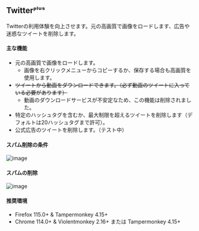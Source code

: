 ## Twitterᴾˡᵘˢ
Twitterの利用体験を向上させます。元の高画質で画像をロードします、広告や迷惑なツイートを削除します。

#### 主な機能
* 元の高画質で画像をロードします。
  * 画像を右クリックメニューからコピーするか、保存する場合も高画質を使用します。
* ~~ツイートから動画をダウンロードできます。（必ず動画のツイートに入っている必要があります）~~
  * 動画のダウンロードサービスが不安定なため、この機能は削除されました。
* 特定のハッシュタグを含むか、最大制限を超えるツイートを削除します（デフォルトは20ハッシュタグまで許可）。
* 公式広告のツイートを削除します。（テスト中）

#### スパム削除の条件
![image](https://i.imgur.com/hYsNBm0.png)

#### スパムの削除
![image](https://i.imgur.com/O4HucPC.jpg)

#### 推奨環境
* Firefox 115.0+ & Tampermonkey 4.15+
* Chrome 114.0+ & Violentmonkey 2.16+ または Tampermonkey 4.15+